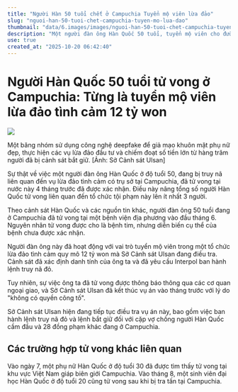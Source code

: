 ```yaml
---
title: "Người Hàn 50 tuổi chết ở Campuchia Tuyển mộ viên lừa đảo"
slug: "nguoi-han-50-tuoi-chet-campuchia-tuyen-mo-lua-dao"
thumbnail: "data/6.images/images/nguoi-han-50-tuoi-chet-campuchia-tuyen-mo-lua-dao.webp"
description: "Một người đàn ông Hàn Quốc 50 tuổi, tuyển mộ viên cho đường dây lừa đảo tình cảm 12 tỷ won, đã tử vong tại Campuchia. Đây là trường hợp tử vong thứ ba liên quan đến tổ chức này."
use: true
created_at: "2025-10-20 06:42:40"
---
```


# Người Hàn Quốc 50 tuổi tử vong ở Campuchia: Từng là tuyển mộ viên lừa đảo tình cảm 12 tỷ won

![](/images/20251019-00000008-cnippou-000-1-view.webp)

Một băng nhóm sử dụng công nghệ deepfake để giả mạo khuôn mặt phụ nữ đẹp, thực hiện các vụ lừa đảo đầu tư và chiếm đoạt số tiền lớn từ hàng trăm người đã bị cảnh sát bắt giữ. [Ảnh: Sở Cảnh sát Ulsan]

Sự thật về việc một người đàn ông Hàn Quốc ở độ tuổi 50, đang bị truy nã liên quan đến vụ lừa đảo tình cảm có trụ sở tại Campuchia, đã tử vong tại nước này 4 tháng trước đã được xác nhận. Điều này nâng tổng số người Hàn Quốc tử vong liên quan đến tổ chức tội phạm này lên ít nhất 3 người.

Theo cảnh sát Hàn Quốc và các nguồn tin khác, người đàn ông 50 tuổi đang ở Campuchia đã tử vong tại một bệnh viện địa phương vào đầu tháng 6. Nguyên nhân tử vong được cho là bệnh tim, nhưng diễn biến cụ thể của bệnh chưa được xác nhận.

Người đàn ông này đã hoạt động với vai trò tuyển mộ viên trong một tổ chức lừa đảo tình cảm quy mô 12 tỷ won mà Sở Cảnh sát Ulsan đang điều tra. Cảnh sát đã xác định danh tính của ông ta và đã yêu cầu Interpol ban hành lệnh truy nã đỏ.

Tuy nhiên, sự việc ông ta đã tử vong được thông báo thông qua các cơ quan ngoại giao, và Sở Cảnh sát Ulsan đã kết thúc vụ án vào tháng trước với lý do "không có quyền công tố".

Sở Cảnh sát Ulsan hiện đang tiếp tục điều tra vụ án này, bao gồm việc ban hành lệnh truy nã đỏ và lệnh bắt giữ đối với cặp vợ chồng người Hàn Quốc cầm đầu và 28 đồng phạm khác đang ở Campuchia.

## Các trường hợp tử vong khác liên quan

Vào ngày 7, một phụ nữ Hàn Quốc ở độ tuổi 30 đã được tìm thấy tử vong tại khu vực Việt Nam giáp biên giới Campuchia. Vào tháng 8, một sinh viên đại học Hàn Quốc ở độ tuổi 20 cũng tử vong sau khi bị tra tấn tại Campuchia.